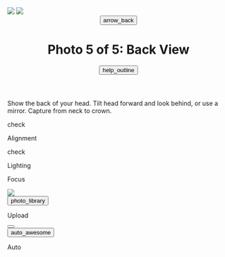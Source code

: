 <!DOCTYPE html>

<html lang="en"><head>
<meta charset="utf-8"/>
<meta content="width=device-width, initial-scale=1.0" name="viewport"/>
<title>Photo 5 of 5: Back View</title>
<script src="https://cdn.tailwindcss.com?plugins=forms,container-queries"></script>
<link href="https://fonts.googleapis.com/css2?family=Manrope:wght@400;700;800&amp;display=swap" rel="stylesheet"/>
<link href="https://fonts.googleapis.com/css2?family=Material+Symbols+Outlined" rel="stylesheet"/>
<script id="tailwind-config">
    tailwind.config = {
      darkMode: "class",
      theme: {
        extend: {
          colors: {
            "primary": "#13ec92",
            "background-light": "#f6f8f7",
            "background-dark": "#10221a",
          },
          fontFamily: {
            "display": ["Manrope"]
          },
          borderRadius: {
            "DEFAULT": "0.25rem",
            "lg": "0.5rem",
            "xl": "0.75rem",
            "full": "9999px"
          },
        },
      },
    }
  </script>
<style type="text/tailwindcss">
    body {
      -webkit-font-smoothing: antialiased;
      -moz-osx-font-smoothing: grayscale;
    }
    .material-symbols-outlined {
      font-variation-settings: 'FILL' 0, 'wght' 400, 'GRAD' 0, 'opsz' 24;
    }
  </style>
<style>
    body {
      min-height: max(884px, 100dvh);
    }
  </style>
  </head>
<body class="font-display">
<div class="relative flex h-[100dvh] w-full flex-col bg-background-light dark:bg-background-dark group/design-root overflow-hidden">
<!-- Camera Viewport (Background) -->
<div class="absolute inset-0 bg-center bg-no-repeat bg-cover" data-alt="Live camera feed from the user's front-facing camera" style='background-image: url("https://lh3.googleusercontent.com/aida-public/AB6AXuCBCxxAFmSV1U79hoSGIQ31xgSiJwWePeEKr5R2bQEyb9L80K8yw64o-8nlYQ2qaxMRxRnwDGQCSoEC2uG6fI4toSQ0ihkrBMCd5NFJU6S8tvAv5Fs9T6vrPHMeW4DN6WbkphAt5Uc9AjFg3RhcHmPSjNXkrdmhqWOCDP1It8kaGt6IEhvIwtHRRsR_oN84REp1rW8KNyrfwPhSxrt5lu3kqWjDCXttfdsNmYnc80wWE9DR6K0wbm2866em0mXUw4-3ZEjM5uHqgIb0");'>
<div class="absolute inset-0 bg-black/10 dark:bg-black/30"></div>
</div>
<!-- AR Overlay & Silhouette -->
<div class="absolute inset-0 flex items-center justify-center p-8">
<img class="absolute h-full max-h-[65vh] w-auto opacity-40" data-alt="AR outline of the back of a head and shoulders to help with alignment" src="https://lh3.googleusercontent.com/aida-public/AB6AXuArkN8T6X5CN049kFIoYbXodLauAjTlluQAQEgmU-8D636N8UmikPjA4oKkSWcDMTmDw3_3NjmJHXz1u0y79YNxf0BczRKYaa9xIO6coW9cLVvZvvzvpP4sPG5gN7sSIU099a5YymOOSQXSHeGN1r-wSPOtZjM_D7Z-0DpHWAHD2-JwQFL6YDK20GnkmFAvXim545N1e7P_lB2gkCcqUd4CWnNfVaHw3x1xvxG_pZg4Sawwybt9KVkrhjmWW7IM6PcJufiDR1gj60Xo"/>
<img class="absolute h-full max-h-[65vh] w-auto opacity-10" data-alt="Semi-transparent silhouette showing the ideal framing and pose for the back view photo" src="https://lh3.googleusercontent.com/aida-public/AB6AXuAt3m-q4mQQxxxqiuOiDRZSvNS97TLCVjAdyW2-a-lAx7WieSuLnvyfrj1Enw80NP17jPIKTXGTwNTSdxFD613luFG_ypk0bQEA_zbrUbPf84JlsfZ6oYU3UBQpVSCNpKJaz8R_rbJUAADusv5Y_GETwNvpxZXHmpauVhOoXG7ct44czgTnNiiBwxf4-ckz0wLbHWgXSO8gB7CjVhF0YKDksFVbrKGPhdd8o2a1Tg96xucPjyDlJOlGX8LMq5HMEH1cOYEttj39HAdG"/>
</div>
<!-- Main UI Layout -->
<div class="relative z-10 flex h-full flex-col">
<!-- TopAppBar -->
<header class="flex items-center bg-background-light/80 dark:bg-background-dark/80 p-4 pb-3 backdrop-blur-sm">
<button class="flex size-10 shrink-0 items-center justify-center rounded-full text-black dark:text-white">
<span class="material-symbols-outlined text-2xl">arrow_back</span>
</button>
<h1 class="flex-1 text-center text-base font-bold tracking-tight text-black dark:text-white">Photo 5 of 5: Back View</h1>
<button class="flex size-10 shrink-0 items-center justify-center rounded-full text-black dark:text-white">
<span class="material-symbols-outlined text-2xl">help_outline</span>
</button>
</header>
<!-- Instructional Area -->
<div class="flex-1">
<div class="bg-background-light/80 dark:bg-background-dark/80 p-4 pt-0 backdrop-blur-sm">
<p class="text-center text-sm font-normal text-black/80 dark:text-white/80">Show the back of your head. Tilt head forward and look behind, or use a mirror. Capture from neck to crown.</p>
</div>
<!-- Live Feedback & Helper Animation -->
<div class="absolute top-1/2 left-4 -translate-y-1/2 transform space-y-3 rounded-lg bg-black/40 p-3 backdrop-blur-sm">
<div class="flex items-center gap-x-2">
<div class="flex h-5 w-5 items-center justify-center rounded-full bg-primary/30 text-primary">
<span class="material-symbols-outlined !text-sm">check</span>
</div>
<p class="text-sm font-medium text-white">Alignment</p>
</div>
<div class="flex items-center gap-x-2">
<div class="flex h-5 w-5 items-center justify-center rounded-full bg-primary/30 text-primary">
<span class="material-symbols-outlined !text-sm">check</span>
</div>
<p class="text-sm font-medium text-white">Lighting</p>
</div>
<div class="flex items-center gap-x-2">
<div class="flex h-5 w-5 items-center justify-center rounded-full border-2 border-white/50"></div>
<p class="text-sm font-medium text-white/70">Focus</p>
</div>
</div>
<div class="absolute bottom-28 right-4 mb-14">
<div class="flex h-20 w-20 items-center justify-center rounded-xl bg-black/40 backdrop-blur-sm">
<img class="h-16 w-16 rounded-lg object-cover" data-alt="Animated graphic demonstrating a person using a front camera and a mirror to take a photo of the back of their head." src="https://lh3.googleusercontent.com/aida-public/AB6AXuDOEUK0NPUun40jx944rdz7MUPknxAVGsDSWYrENChLKkiIUiny808X64-v7gvq6H-JPtYBwB47UPbW8JEai91baBgqHGy-utim17GmqtWfrsW1-39pQ3ynPRi-yEr_cZfpgTybOO3wrP2D3QXXRO7HuYQbRl_kbLowauhNBDvKXfK9-fkK7cIE0l_O2guIEGuxc-vrSU7NZX0mg5CIcP428adgK9Fzo_3-imp856BifB0_-_7Pg3WuqE0KJYwMrgVmH1T15UFG6pcy"/>
</div>
</div>
</div>
<!-- Capture Control Bar -->
<footer class="bg-background-light/80 dark:bg-background-dark/80 p-4 backdrop-blur-sm">
<div class="flex items-center justify-center gap-4">
<div class="flex flex-col items-center gap-1.5 w-24">
<button class="flex h-12 w-12 shrink-0 items-center justify-center rounded-full bg-black/20 text-black dark:bg-white/20 dark:text-white">
<span class="material-symbols-outlined text-2xl">photo_library</span>
</button>
<p class="text-xs font-semibold text-black/80 dark:text-white/80">Upload</p>
</div>
<button class="flex h-20 w-20 shrink-0 items-center justify-center rounded-full bg-primary p-1">
<div class="h-full w-full rounded-full border-4 border-background-light dark:border-background-dark"></div>
</button>
<div class="flex flex-col items-center gap-1.5 w-24">
<button class="flex h-12 w-12 shrink-0 items-center justify-center rounded-full bg-primary text-black dark:text-background-dark">
<span class="material-symbols-outlined text-2xl">auto_awesome</span>
</button>
<p class="text-xs font-semibold text-black/80 dark:text-white/80">Auto</p>
</div>
</div>
</footer>
</div>
</div>
</body></html>